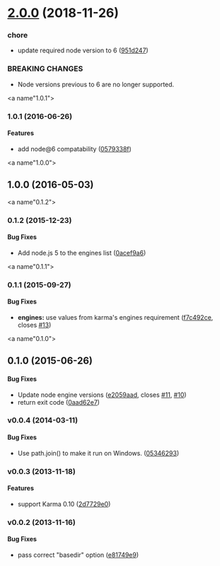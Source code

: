 # [2.0.0](https://github.com/karma-runner/karma-cli/compare/v1.0.1...v2.0.0) (2018-11-26)


### chore

* update required node version to 6 ([951d247](https://github.com/karma-runner/karma-cli/commit/951d247))


### BREAKING CHANGES

* Node versions previous to 6 are no longer supported.



<a name"1.0.1"></a>
### 1.0.1 (2016-06-26)


#### Features

* add node@6 compatability ([0579338f](https://github.com/karma-runner/karma-cli/commit/0579338f))


<a name"1.0.0"></a>
## 1.0.0 (2016-05-03)


<a name"0.1.2"></a>
### 0.1.2 (2015-12-23)


#### Bug Fixes

* Add node.js 5 to the engines list ([0acef9a6](https://github.com/karma-runner/karma-cli/commit/0acef9a6))


<a name"0.1.1"></a>
### 0.1.1 (2015-09-27)


#### Bug Fixes

* **engines:** use values from karma's engines requirement ([f7c492ce](https://github.com/karma-runner/karma-cli/commit/f7c492ce), closes [#13](https://github.com/karma-runner/karma-cli/issues/13))


<a name"0.1.0"></a>
## 0.1.0 (2015-06-26)


#### Bug Fixes

* Update node engine versions ([e2059aad](https://github.com/karma-runner/karma-cli/commit/e2059aad), closes [#11](https://github.com/karma-runner/karma-cli/issues/11), [#10](https://github.com/karma-runner/karma-cli/issues/10))
* return exit code ([0aad62e7](https://github.com/karma-runner/karma-cli/commit/0aad62e7))


<a name="v0.0.4"></a>
### v0.0.4 (2014-03-11)


#### Bug Fixes

* Use path.join() to make it run on Windows. ([05346293](http://github.com/karma-runner/karma-cli/commit/053462930de8bcdda800a425d66879df7b5b093f))

<a name="v0.0.3"></a>
### v0.0.3 (2013-11-18)


#### Features

* support Karma 0.10 ([2d7729e0](http://github.com/karma-runner/karma-cli/commit/2d7729e0fff8e5b795839d409dba26ece712bb3b))

<a name="v0.0.2"></a>
### v0.0.2 (2013-11-16)


#### Bug Fixes

* pass correct "basedir" option ([e81749e9](http://github.com/karma-runner/karma-cli/commit/e81749e940d7d75c3e019afa2cbd55f57991e8fe))

